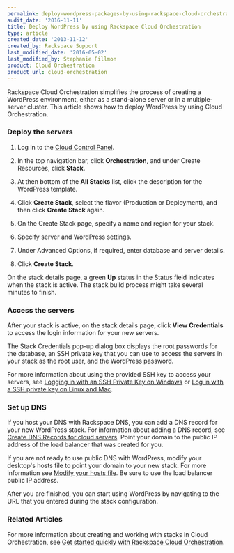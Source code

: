 ```yaml
---
permalink: deploy-wordpress-packages-by-using-rackspace-cloud-orchestration/
audit_date: '2016-11-11'
title: Deploy WordPress by using Rackspace Cloud Orchestration
type: article
created_date: '2013-11-12'
created_by: Rackspace Support
last_modified_date: '2016-05-02'
last_modified_by: Stephanie Fillmon
product: Cloud Orchestration
product_url: cloud-orchestration
---
```


Rackspace Cloud Orchestration simplifies the process of creating a
WordPress environment, either as a stand-alone server or
in a multiple-server cluster. This article shows how to deploy WordPress
by using Cloud Orchestration.

### Deploy the servers

1. Log in to the [Cloud Control Panel](http://mycloud.rackspace.com).

2. In the top navigation bar, click **Orchestration**, and under Create Resources, click **Stack**.

3. At then bottom of the **All Stacks** list, click the description for the WordPress template.

4. Click **Create Stack**, select the flavor (Production or Deployment), and then click **Create Stack** again.

6. On the Create Stack page, specify a name and region for your stack.

7. Specify server and WordPress settings.

8. Under Advanced Options, if required, enter database and server details.

9. Click **Create Stack**.

On the stack details page, a green **Up** status in the Status field indicates when the stack is active.
The stack build process might take several minutes to finish.

### Access the servers

After your stack is active, on the stack details page, click **View Credentials** to access the login information for your new servers.

The Stack Credentials pop-up dialog box displays the root passwords for the database, an SSH private key that you can use to access the servers in your stack as the root user, and the WordPress password.

For more information about using the provided SSH key to access your servers, see [Logging in with an SSH Private Key on Windows](/how-to/logging-in-with-an-ssh-private-key-on-windows) or [Log in with a SSH private key on Linux and Mac](/how-to/logging-in-with-an-ssh-private-key-on-linuxmac).

###  Set up DNS

If you host your DNS with Rackspace DNS, you can add a DNS record for your new WordPress stack. For information about adding a DNS record, see [Create DNS Records for cloud servers](/how-to/create-dns-records-for-cloud-servers-with-the-control-panel). Point your domain to the public IP address of the load balancer that was created for you.

If you are not ready to use public DNS with WordPress, modify your desktop's hosts file to point your domain to your new stack. For more information see [Modify your hosts file](/how-to/modify-your-hosts-file). Be sure to use the load balancer public IP address.

After you are finished, you can start using WordPress by navigating to the URL that you entered during the stack configuration.

### Related Articles

For more information about creating and working with stacks in Cloud Orchestration, see [Get started quickly with Rackspace Cloud Orchestration](/how-to/quick-set-up-with-rackspace-cloud-orchestration).
